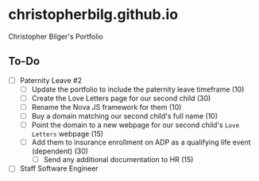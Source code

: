 # christopherbilg.github.io

Christopher Bilger's Portfolio

## To-Do

- [ ] Paternity Leave #2
  - [ ] Update the portfolio to include the paternity leave timeframe (10)
  - [ ] Create the Love Letters page for our second child (30)
  - [ ] Rename the Nova JS framework for them (10)
  - [ ] Buy a domain matching our second child's full name (10)
  - [ ] Point the domain to a new webpage for our second child's `Love Letters` webpage (15)
  - [ ] Add them to insurance enrollment on ADP as a qualifying life event (dependent) (30)
    - [ ] Send any additional documentation to HR (15)
- [ ] Staff Software Engineer
